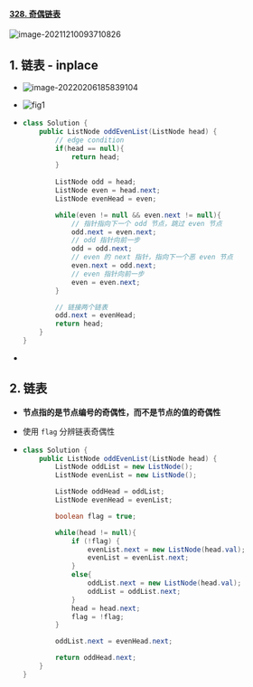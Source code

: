 #### [328. 奇偶链表](https://leetcode-cn.com/problems/odd-even-linked-list/)

![image-20211210093710826](https://raw.githubusercontent.com/TWDH/Leetcode-From-Zero/pictures/img/image-20211210093710826.png)

## 1. 链表 - inplace

- ![image-20220206185839104](https://raw.githubusercontent.com/TWDH/Leetcode-From-Zero/pictures/img/image-20220206185839104.png)

- ![fig1](https://assets.leetcode-cn.com/solution-static/328/1.png)

- ```java
  class Solution {
      public ListNode oddEvenList(ListNode head) {
          // edge condition
          if(head == null){
              return head;
          }
          
          ListNode odd = head;
          ListNode even = head.next;
          ListNode evenHead = even;
  
          while(even != null && even.next != null){
              // 指针指向下一个 odd 节点，跳过 even 节点
              odd.next = even.next;
              // odd 指针向前一步
              odd = odd.next;
              // even 的 next 指针，指向下一个恶 even 节点
              even.next = odd.next;
              // even 指针向前一步
              even = even.next;
          }
  
          // 链接两个链表
          odd.next = evenHead;
          return head;
      }
  }
  ```

- 

## 2. 链表

- **节点指的是节点编号的奇偶性，而不是节点的值的奇偶性**

- 使用 `flag` 分辨链表奇偶性

- ```java
  class Solution {
      public ListNode oddEvenList(ListNode head) {
          ListNode oddList = new ListNode();
          ListNode evenList = new ListNode();
  
          ListNode oddHead = oddList;
          ListNode evenHead = evenList;
  
          boolean flag = true;
  
          while(head != null){
              if (!flag) {
                  evenList.next = new ListNode(head.val);
                  evenList = evenList.next;
              }
              else{
                  oddList.next = new ListNode(head.val);
                  oddList = oddList.next;
              }
              head = head.next;
              flag = !flag;
          }
  
          oddList.next = evenHead.next;
  
          return oddHead.next;
      }
  }
  ```

